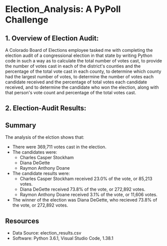 # Election_Analysis: A PyPoll Challenge

## 1. Overview of Election Audit:
A Colorado Board of Elections employee tasked me with completing the election audit of a congressional election in that state by writing Python code in such a way  as to calculate the total number of votes cast, to provide the number of votes cast in each of the district's counties and the percentage of the total vote cast in each county, to determine which county had the largest number of votes, to determine the number of votes each candidate received and the percentage of total votes each candidate received, and to determine the candidate who won the election, along with that person's vote count and percentage of the total votes cast.

## 2. Election-Audit Results:


## Summary
The analysis of the elction shows that:
- There were 369,711 votes cast in the election.
- The candidates were:
  - Charles Casper Stockham
  - Diana DeGette
  - Raymon Anthony Doane
- The candidate results were:
  - Charles Casper Stockham received 23.0% of the vote, or 85,213 votes.
  - Diana DeGette received 73.8% of the vote, or 272,892 votes.
  - Raymon Anthony Doane received 3.1% of the vote, or 11,606 votes.
- The winner of the election was Diana DeGette, who recieved 73.8% of the vote, or 272,892 votes.

## Resources
- Data Source: election_results.csv
- Software: Python 3.6.1, Visual Studio Code, 1.38.1

